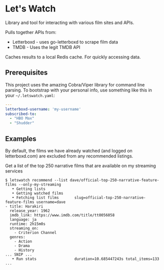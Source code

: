 # Let's Watch

Library and tool for interacting with various film sites and APIs.

Pulls together APIs from:

* Letterboxd - uses go-letterboxd to scrape film data
* TMDB - Uses the legit TMDB API

Caches results to a local Redis cache. For quickly accessing data.

## Prerequisites

This project uses the amazing Cobra/Viper library for command line parsing. To bootstrap with your personal info, use something like this in your `~/.letswatch.yaml`:

```yaml
---
letterboxd-username: 'my-username'
subscribed-to:
  - "HBO Max"
  - "Shudder"
```

## Examples

By default, the films we have already watched (and logged on letterboxd.com) are
excluded from any recommended listings.

Get a list of the top 250 narrative films that are available on my streaming services

```shell
$ letswatch recommend --list dave/official-top-250-narrative-feature-films --only-my-streaming
   • Getting lists
   • Getting watched films
   • Fetching list films       slug=official-top-250-narrative-feature-films username=dave
- title: Harakiri
  release_year: 1962
  imdb_link: https://www.imdb.com/title/tt0056058
  language: ja
  runtime: 2h15m0s
  streaming_on:
    - Criterion Channel
  genres:
    - Action
    - Drama
    - History
... SNIP ...
   • Run stats                 duration=10.685447243s total_items=133
...
```

